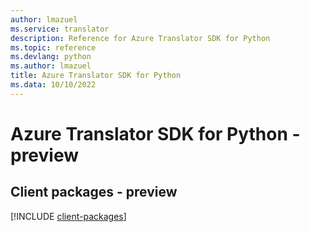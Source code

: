 ```yaml
---
author: lmazuel
ms.service: translator
description: Reference for Azure Translator SDK for Python
ms.topic: reference
ms.devlang: python
ms.author: lmazuel
title: Azure Translator SDK for Python
ms.data: 10/10/2022
---
```

# Azure Translator SDK for Python - preview

## Client packages - preview
[!INCLUDE [client-packages](translator-client-index.md)]